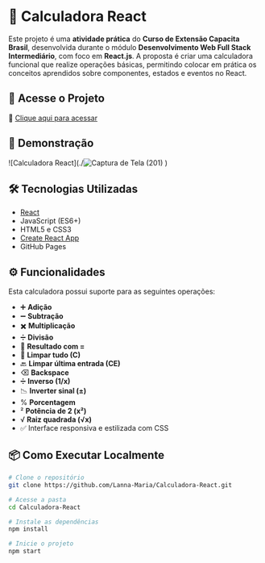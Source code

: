 # 🧮 Calculadora React

Este projeto é uma **atividade prática** do **Curso de Extensão Capacita Brasil**, desenvolvida durante o módulo **Desenvolvimento Web Full Stack Intermediário**, com foco em **React.js**. A proposta é criar uma calculadora funcional que realize operações básicas, permitindo colocar em prática os conceitos aprendidos sobre componentes, estados e eventos no React.

## 🚀 Acesse o Projeto

🔗 [Clique aqui para acessar](https://Lanna-Maria.github.io/Calculadora-React)

## 📸 Demonstração

![Calculadora React](./![Captura de Tela (201)](https://github.com/user-attachments/assets/1b89e6dc-b396-46de-9c12-f43ca1ac13f3)
) <!-- (Opcional) Adicione um printscreen da calculadora -->

## 🛠 Tecnologias Utilizadas

- [React](https://reactjs.org/)
- JavaScript (ES6+)
- HTML5 e CSS3
- [Create React App](https://create-react-app.dev/)
- GitHub Pages

## ⚙️ Funcionalidades

Esta calculadora possui suporte para as seguintes operações:

- ➕ **Adição**
- ➖ **Subtração**
- ✖️ **Multiplicação**
- ➗ **Divisão**
- 🟰 **Resultado com =**
- 🧹 **Limpar tudo (C)**
- 🔙 **Limpar última entrada (CE)**
- ⌫ **Backspace**
- ➗ **Inverso (1/x)**
- 📉 **Inverter sinal (±)**
- % **Porcentagem**
- ² **Potência de 2 (x²)**
- √ **Raiz quadrada (√x)**
- ✅ Interface responsiva e estilizada com CSS

## 📦 Como Executar Localmente

```bash
# Clone o repositório
git clone https://github.com/Lanna-Maria/Calculadora-React.git

# Acesse a pasta
cd Calculadora-React

# Instale as dependências
npm install

# Inicie o projeto
npm start

